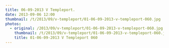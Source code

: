 ```yaml
---
title: 06-09-2013 V Templeport.
date: 2013-09-06 12:00
thumbnail: /t/2013/09/v-templeport/01-06-09-2013-v-templeport-060.jpg
photos:
  - original: /2013/09/v-templeport/01-06-09-2013-v-templeport-060.jpg
    thumbnail: /t/2013/09/v-templeport/01-06-09-2013-v-templeport-060.jpg
    title: 01-06-09-2013 V Templeport 060
---
```

